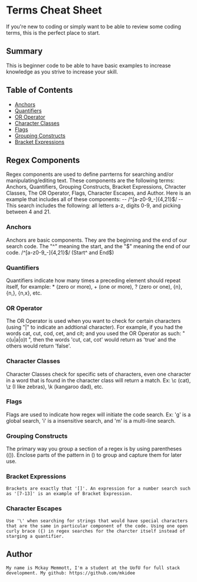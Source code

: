 # Terms Cheat Sheet

If you're new to coding or simply want to be able to review some coding terms, this is the perfect place to start.

## Summary

This is beginner code to be able to have basic examples to increase knowledge as you strive to increase your skill.

## Table of Contents

- [Anchors](#anchors)
- [Quantifiers](#quantifiers)
- [OR Operator](#or-operator)
- [Character Classes](#character-classes)
- [Flags](#flags)
- [Grouping Constructs](#grouping-constructs)
- [Bracket Expressions](#bracket-expressions)

## Regex Components

Regex components are used to define parrterns for searching and/or manipulating/editing text. These components are the following terms: Anchors, Quantifiers, Grouping Constructs, Bracket Expressions, Chracter Classes, The OR Operator, Flags, Character Escapes, and Author. Here is an example that includes all of these components: --
/^[a-z0-9_-]{4,21}$/ -- This search includes the following: all letters a-z, digits 0-9, and picking between 4 and 21.

### Anchors

Anchors are basic components. They are the beginning and the end of our search code. The "^" meaning the start, and the "$" meaning the end of our code.
    /^[a-z0-9_-]{4,21}$/ (Start^ and End$)

### Quantifiers

Quantifiers indicate how many times a preceding element should repeat itself, for example: \* (zero or more), + (one or more), ? (zero or one), {n}, {n,}, {n,x}, etc.

### OR Operator

The OR Operator is used when you want to check for certain characters (using "|" to indicate an addtional character). For example, if you had the words cat, cut, cod, cet, and cit; and you used the OR Operator as such: " c(u|a|o)t ", then the words 'cut, cat, cot' would return as 'true' and the others would return 'false'.

### Character Classes

Character Classes check for specific sets of characters, even one character in a word that is found in the character class will return a match. Ex: \c (cat), \z (I like zebras), \k (kangaroo dad), etc.

### Flags

Flags are used to indicate how regex will initiate the code search. Ex: 'g' is a global search, 'i' is a insensitive search, and 'm' is a multi-line search.

### Grouping Constructs

The primary way you group a section of a regex is by using parentheses (()). Enclose parts of the pattern in () to group and capture them for later use.

### Bracket Expressions

    Brackets are exactly that '[]'. An expression for a number search such as '[7-13]' is an example of Bracket Expression.

### Character Escapes

    Use '\' when searching for strings that would have special characters that are the same in particular component of the code. Using one open curly brace ({) in regex searches for the charcter itself instead of starging a quantifier.

## Author

    My name is Mckay Memmott, I'm a student at the UofU for full stack development. My github: https://github.com/mkidee
